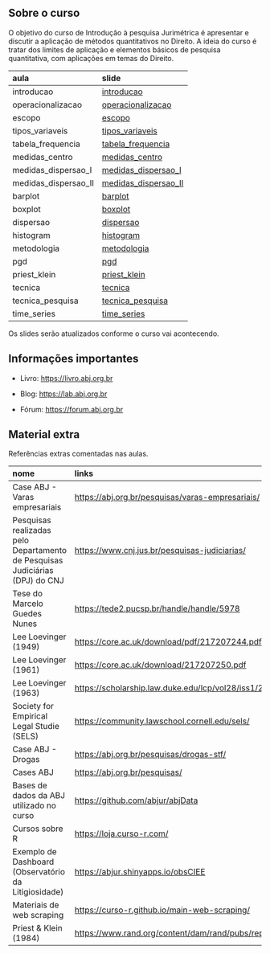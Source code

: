 
<!-- README.md is generated from README.Rmd. Please edit that file -->

## Sobre o curso

O objetivo do curso de Introdução à pesquisa Jurimétrica é apresentar e
discutir a aplicação de métodos quantitativos no Direito. A ideia do
curso é tratar dos limites de aplicação e elementos básicos de pesquisa
quantitativa, com aplicações em temas do Direito.

| aula                   | slide                                                                                                       |
| :--------------------- | :---------------------------------------------------------------------------------------------------------- |
| introducao             | [introducao](https://abjur.github.io/202310-ipj/materiais/slides/a00_introducao.html)                       |
| operacionalizacao      | [operacionalizacao](https://abjur.github.io/202310-ipj/materiais/slides/a01_operacionalizacao.html)         |
| escopo                 | [escopo](https://abjur.github.io/202310-ipj/materiais/slides/a02_escopo.html)                               |
| tipos\_variaveis       | [tipos\_variaveis](https://abjur.github.io/202310-ipj/materiais/slides/a03_tipos_variaveis.html)            |
| tabela\_frequencia     | [tabela\_frequencia](https://abjur.github.io/202310-ipj/materiais/slides/a04_tabela_frequencia.html)        |
| medidas\_centro        | [medidas\_centro](https://abjur.github.io/202310-ipj/materiais/slides/a05_medidas_centro.html)              |
| medidas\_dispersao\_I  | [medidas\_dispersao\_I](https://abjur.github.io/202310-ipj/materiais/slides/a06_medidas_dispersao_I.html)   |
| medidas\_dispersao\_II | [medidas\_dispersao\_II](https://abjur.github.io/202310-ipj/materiais/slides/a07_medidas_dispersao_II.html) |
| barplot                | [barplot](https://abjur.github.io/202310-ipj/materiais/slides/a_barplot.html)                               |
| boxplot                | [boxplot](https://abjur.github.io/202310-ipj/materiais/slides/a_boxplot.html)                               |
| dispersao              | [dispersao](https://abjur.github.io/202310-ipj/materiais/slides/a_dispersao.html)                           |
| histogram              | [histogram](https://abjur.github.io/202310-ipj/materiais/slides/a_histogram.html)                           |
| metodologia            | [metodologia](https://abjur.github.io/202310-ipj/materiais/slides/a_metodologia.html)                       |
| pgd                    | [pgd](https://abjur.github.io/202310-ipj/materiais/slides/a_pgd.html)                                       |
| priest\_klein          | [priest\_klein](https://abjur.github.io/202310-ipj/materiais/slides/a_priest_klein.html)                    |
| tecnica                | [tecnica](https://abjur.github.io/202310-ipj/materiais/slides/a_tecnica.html)                               |
| tecnica\_pesquisa      | [tecnica\_pesquisa](https://abjur.github.io/202310-ipj/materiais/slides/a_tecnica_pesquisa.html)            |
| time\_series           | [time\_series](https://abjur.github.io/202310-ipj/materiais/slides/a_time_series.html)                      |

Os slides serão atualizados conforme o curso vai acontecendo.

## Informações importantes

  - Livro: <https://livro.abj.org.br>

  - Blog: <https://lab.abj.org.br>

  - Fórum: <https://forum.abj.org.br>

## Material extra

Referências extras comentadas nas aulas.

| nome                                                                         | links                                                               |
| :--------------------------------------------------------------------------- | :------------------------------------------------------------------ |
| Case ABJ - Varas empresariais                                                | <https://abj.org.br/pesquisas/varas-empresariais/>                  |
| Pesquisas realizadas pelo Departamento de Pesquisas Judiciárias (DPJ) do CNJ | <https://www.cnj.jus.br/pesquisas-judiciarias/>                     |
| Tese do Marcelo Guedes Nunes                                                 | <https://tede2.pucsp.br/handle/handle/5978>                         |
| Lee Loevinger (1949)                                                         | <https://core.ac.uk/download/pdf/217207244.pdf>                     |
| Lee Loevinger (1961)                                                         | <https://core.ac.uk/download/217207250.pdf>                         |
| Lee Loevinger (1963)                                                         | <https://scholarship.law.duke.edu/lcp/vol28/iss1/2/>                |
| Society for Empirical Legal Studie (SELS)                                    | <https://community.lawschool.cornell.edu/sels/>                     |
| Case ABJ - Drogas                                                            | <https://abj.org.br/pesquisas/drogas-stf/>                          |
| Cases ABJ                                                                    | <https://abj.org.br/pesquisas/>                                     |
| Bases de dados da ABJ utilizado no curso                                     | <https://github.com/abjur/abjData>                                  |
| Cursos sobre R                                                               | <https://loja.curso-r.com/>                                         |
| Exemplo de Dashboard (Observatório da Litigiosidade)                         | <https://abjur.shinyapps.io/obsCIEE>                                |
| Materiais de web scraping                                                    | <https://curso-r.github.io/main-web-scraping/>                      |
| Priest & Klein (1984)                                                        | <https://www.rand.org/content/dam/rand/pubs/reports/2006/R3032.pdf> |
